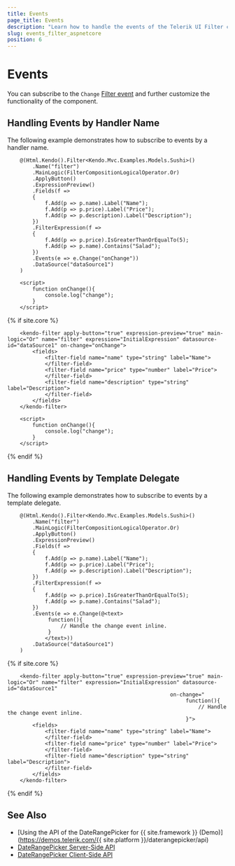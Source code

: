 ```yaml
---
title: Events
page_title: Events
description: "Learn how to handle the events of the Telerik UI Filter component for {{ site.framework }}."
slug: events_filter_aspnetcore
position: 6
---
```


# Events

You can subscribe to the `Change` [Filter event](/api/kendo.mvc.ui.fluent/filtereventbuilder) and further customize the functionality of the component.

## Handling Events by Handler Name

The following example demonstrates how to subscribe to events by a handler name.

```HtmlHelper
    @(Html.Kendo().Filter<Kendo.Mvc.Examples.Models.Sushi>()
        .Name("filter")
        .MainLogic(FilterCompositionLogicalOperator.Or)
        .ApplyButton()
        .ExpressionPreview()
        .Fields(f =>
        {
            f.Add(p => p.name).Label("Name");
            f.Add(p => p.price).Label("Price");
            f.Add(p => p.description).Label("Description");
        })
        .FilterExpression(f =>
        {
            f.Add(p => p.price).IsGreaterThanOrEqualTo(5);
            f.Add(p => p.name).Contains("Salad");
        })
        .Events(e => e.Change("onChange"))
        .DataSource("dataSource1")
    )

    <script>
        function onChange(){
            console.log("change");
        }
    </script>
```
{% if site.core %}
```TagHelper
	<kendo-filter apply-button="true" expression-preview="true" main-logic="Or" name="filter" expression="InitialExpression" datasource-id="dataSource1" on-change="onChange">
		<fields>
	 		<filter-field name="name" type="string" label="Name">
	 		</filter-field>
	 		<filter-field name="price" type="number" label="Price">
	 		</filter-field>
	 		<filter-field name="description" type="string" label="Description">
	 		</filter-field>
		</fields>
	</kendo-filter>

    <script>
        function onChange(){
            console.log("change");
        }
    </script>
```
{% endif %}

## Handling Events by Template Delegate

The following example demonstrates how to subscribe to events by a template delegate.

```HtmlHelper
    @(Html.Kendo().Filter<Kendo.Mvc.Examples.Models.Sushi>()
        .Name("filter")
        .MainLogic(FilterCompositionLogicalOperator.Or)
        .ApplyButton()
        .ExpressionPreview()
        .Fields(f =>
        {
            f.Add(p => p.name).Label("Name");
            f.Add(p => p.price).Label("Price");
            f.Add(p => p.description).Label("Description");
        })
        .FilterExpression(f =>
        {
            f.Add(p => p.price).IsGreaterThanOrEqualTo(5);
            f.Add(p => p.name).Contains("Salad");
        })
        .Events(e => e.Change(@<text>
             function(){
                 // Handle the change event inline.
             }
            </text>))
        .DataSource("dataSource1")
    )
```
{% if site.core %}
```TagHelper
	<kendo-filter apply-button="true" expression-preview="true" main-logic="Or" name="filter" expression="InitialExpression" datasource-id="dataSource1" 
                                                    on-change="
                                                         function(){
                                                             // Handle the change event inline.
                                                         }">
		<fields>
	 		<filter-field name="name" type="string" label="Name">
	 		</filter-field>
	 		<filter-field name="price" type="number" label="Price">
	 		</filter-field>
	 		<filter-field name="description" type="string" label="Description">
	 		</filter-field>
		</fields>
	</kendo-filter>
```
{% endif %}

## See Also

* [Using the API of the DateRangePicker for {{ site.framework }} (Demo)](https://demos.telerik.com/{{ site.platform }}/daterangepicker/api)
* [DateRangePicker Server-Side API](/api/filter)
* [DateRangePicker Client-Side API](https://docs.telerik.com/kendo-ui/api/javascript/ui/filter)